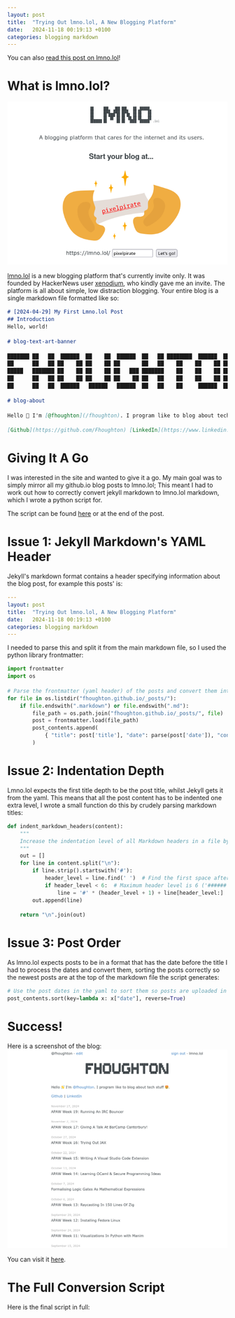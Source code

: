 ```yaml
---
layout: post
title:  "Trying Out lmno.lol, A New Blogging Platform"
date:   2024-11-18 00:19:13 +0100
categories: blogging markdown
---
```


You can also [read this post on lmno.lol](https://lmno.lol/fhoughton/apaw-week-20-trying-out-lmnolol-a-new-blogging-platform)!

# What is lmno.lol?
![](/images/lmno-splash.png)

[lmno.lol](https://lmno.lol) is a new blogging platform that's currently invite only. It was founded by HackerNews user [xenodium](https://news.ycombinator.com/user?id=xenodium), who kindly gave me an invite. The platform is all about simple, low distraction blogging. Your entire blog is a single markdown file formatted like so:
```markdown
# [2024-04-29] My First Lmno.lol Post
## Introduction
Hello, world!

# blog-text-art-banner

███████ ██   ██  ██████  ██    ██  ██████  ██   ██ ████████  ██████  ███    ██
██      ██   ██ ██    ██ ██    ██ ██       ██   ██    ██    ██    ██ ████   ██
█████   ███████ ██    ██ ██    ██ ██   ███ ███████    ██    ██    ██ ██ ██  ██
██      ██   ██ ██    ██ ██    ██ ██    ██ ██   ██    ██    ██    ██ ██  ██ ██
██      ██   ██  ██████   ██████   ██████  ██   ██    ██     ██████  ██   ████

# blog-about

Hello 👋 I'm [@fhoughton](/fhoughton). I program like to blog about tech stuff 🤩.

[Github](https://github.com/Fhoughton) [LinkedIn](https://www.linkedin.com/in/felix-houghton-6bb6962b2/)
```

# Giving It A Go
I was interested in the site and wanted to give it a go. My main goal was to simply mirror all my github.io blog posts to lmno.lol; This meant I had to work out how to correctly convert jekyll markdown to lmno.lol markdown, which I wrote a python script for.

The script can be found [here](https://gist.github.com/Fhoughton/77c3bca5ab0efca2352909dc1c16009d.js) or at the end of the post.

# Issue 1: Jekyll Markdown's YAML Header
Jekyll's markdown format contains a header specifying information about the blog post, for example this posts' is:
```yaml
---
layout: post
title:  "Trying Out lmno.lol, A New Blogging Platform"
date:   2024-11-18 00:19:13 +0100
categories: blogging markdown
---
```

I needed to parse this and split it from the main markdown file, so I used the python library frontmatter:
```python
import frontmatter
import os

# Parse the frontmatter (yaml header) of the posts and convert them into a useful format
for file in os.listdir("fhoughton.github.io/_posts/"):
    if file.endswith(".markdown") or file.endswith(".md"):
        file_path = os.path.join("fhoughton.github.io/_posts/", file)
        post = frontmatter.load(file_path)
        post_contents.append(
            { "title": post['title'], "date": parse(post['date']), "content": post.content }
        )
```

# Issue 2: Indentation Depth
Lmno.lol expects the first title depth to be the post title, whilst Jekyll gets it from the yaml. This means that all the post content has to be indented one extra level, I wrote a small function do this by crudely parsing markdown titles:
```python
def indent_markdown_headers(content):
    """
    Increase the indentation level of all Markdown headers in a file by one.
    """
    out = []
    for line in content.split("\n"):
        if line.strip().startswith('#'):
            header_level = line.find(' ')  # Find the first space after '#'
            if header_level < 6:  # Maximum header level is 6 ('######')
                line = '#' * (header_level + 1) + line[header_level:]
        out.append(line)

    return "\n".join(out)
```

# Issue 3: Post Order
As lmno.lol expects posts to be in a format that has the date before the title I had to process the dates and convert them, sorting the posts correctly so the newest posts are at the top of the markdown file the script generates:
```python
# Use the post dates in the yaml to sort them so posts are uploaded in order
post_contents.sort(key=lambda x: x["date"], reverse=True)
```

# Success!
Here is a screenshot of the blog:
<img src="/images/lmno-finished.png" width=600>

You can visit it [here](https://lmno.lol/fhoughton/apaw-week-20-trying-out-lmnolol-a-new-blogging-platform).

# The Full Conversion Script
Here is the final script in full:

<script src="https://gist.github.com/Fhoughton/77c3bca5ab0efca2352909dc1c16009d.js"></script>